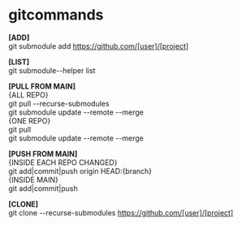 # gitcommands

**[ADD]** <br />
git submodule add https://github.com/[user]/[project]

**[LIST]** <br />
git submodule--helper list

**[PULL FROM MAIN]** <br />
{ALL REPO} <br />
git pull --recurse-submodules <br />
git submodule update --remote --merge <br />
{ONE REPO} <br />
git pull <br />
git submodule update --remote --merge

**[PUSH FROM MAIN]** <br />
{INSIDE EACH REPO CHANGED} <br />
git add|commit|push origin HEAD:{branch} <br />
{INSIDE MAIN} <br />
git add|commit|push 

**[CLONE]** <br />
git clone --recurse-submodules https://github.com/[user]/[project]
